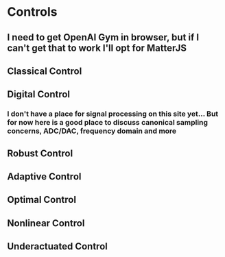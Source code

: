 # Controls

## I need to get OpenAI Gym in browser, but if I can't get that to work I'll opt for MatterJS

## Classical Control

## Digital Control

### I don't have a place for signal processing on this site yet... But for now here is a good place to discuss canonical sampling concerns, ADC/DAC, frequency domain and more

## Robust Control

## Adaptive Control

## Optimal Control

## Nonlinear Control

## Underactuated Control
